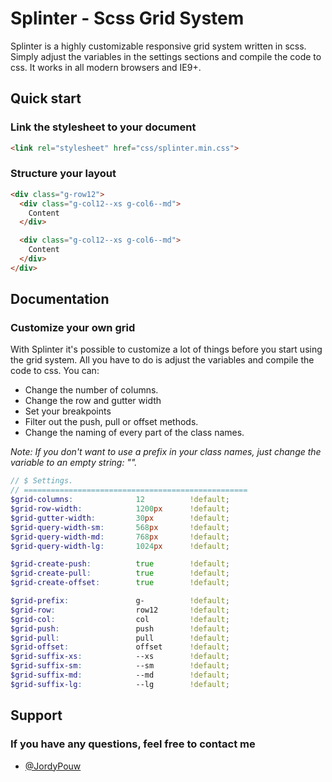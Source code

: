 # Splinter - Scss Grid System

Splinter is a highly customizable responsive grid system written in scss. Simply adjust the variables in the settings sections and compile the code to css. It works in all modern browsers and IE9+.

## Quick start

### Link the stylesheet to your document
```html
<link rel="stylesheet" href="css/splinter.min.css">
```

### Structure your layout
```html
<div class="g-row12">
  <div class="g-col12--xs g-col6--md">
  	Content
  </div>

  <div class="g-col12--xs g-col6--md">
  	Content
  </div>
</div> 
```

## Documentation
### Customize your own grid
With Splinter it's possible to customize a lot of things before you start using the grid system. All you have to do is adjust the variables and compile the code to css. You can: 
- Change the number of columns.
- Change the row and gutter width
- Set your breakpoints
- Filter out the push, pull or offset methods.
- Change the naming of every part of the class names. 

*Note: If you don't want to use a prefix in your class names, just change the variable to an empty string: "".*

```scss
// $ Settings.
// ==================================================
$grid-columns:				12			!default;
$grid-row-width:			1200px		!default;
$grid-gutter-width:			30px 		!default;
$grid-query-width-sm:		568px 		!default;
$grid-query-width-md:		768px 		!default;
$grid-query-width-lg:		1024px 		!default;

$grid-create-push: 			true 		!default;
$grid-create-pull: 			true 		!default;
$grid-create-offset: 		true 		!default;

$grid-prefix:				g- 			!default;
$grid-row:					row12		!default;
$grid-col:					col 		!default;
$grid-push:					push 		!default;
$grid-pull:					pull 		!default;
$grid-offset:				offset 		!default;
$grid-suffix-xs: 			--xs 		!default;
$grid-suffix-sm: 			--sm 		!default;
$grid-suffix-md: 			--md 		!default;
$grid-suffix-lg: 			--lg 		!default;
```

## Support
### If you have any questions, feel free to contact me
- [@JordyPouw](https://twitter.com/JordyPouw "Just send me a tweet :)")